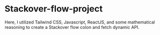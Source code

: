 # Stackover-flow-project
Here, I utilized Tailwind CSS, Javascript, ReactJS, and some mathematical reasoning to create a Stackover flow colon and fetch dynamic API. 
